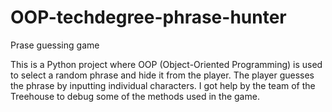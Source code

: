 # OOP-techdegree-phrase-hunter
 Prase guessing game

This is a Python project where OOP (Object-Oriented Programming) is used to select a random phrase and hide it from the player.
The player guesses the phrase by inputting individual characters.
I got help by the team of the Treehouse to debug some of the methods used in the game. 
